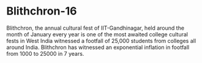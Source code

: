 # Blithchron-16
Blithchron, the annual cultural fest of IIT-Gandhinagar, held around the month of January every year is one of the most awaited college cultural fests in West India witnessed a footfall of 25,000 students from colleges all around India. Blithchron has witnessed an exponential inflation in footfall from 1000 to 25000 in 7 years.
